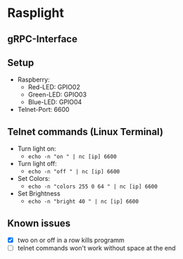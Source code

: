 # Rasplight

## gRPC-Interface

## Setup
- Raspberry:
    - Red-LED: GPIO02
    - Green-LED: GPIO03
    - Blue-LED: GPIO04
- Telnet-Port: 6600

## Telnet commands (Linux Terminal)
- Turn light on:
    - ```echo -n "on " | nc [ip] 6600```
- Turn light off:
    - ```echo -n "off " | nc [ip] 6600```
- Set Colors:
    - ```echo -n "colors 255 0 64 " | nc [ip] 6600```
- Set Brightness
    - ```echo -n "bright 40 " | nc [ip] 6600```
    
## Known issues
- [x] two on or off in a row kills programm
- [ ] telnet commands won't work without space at the end